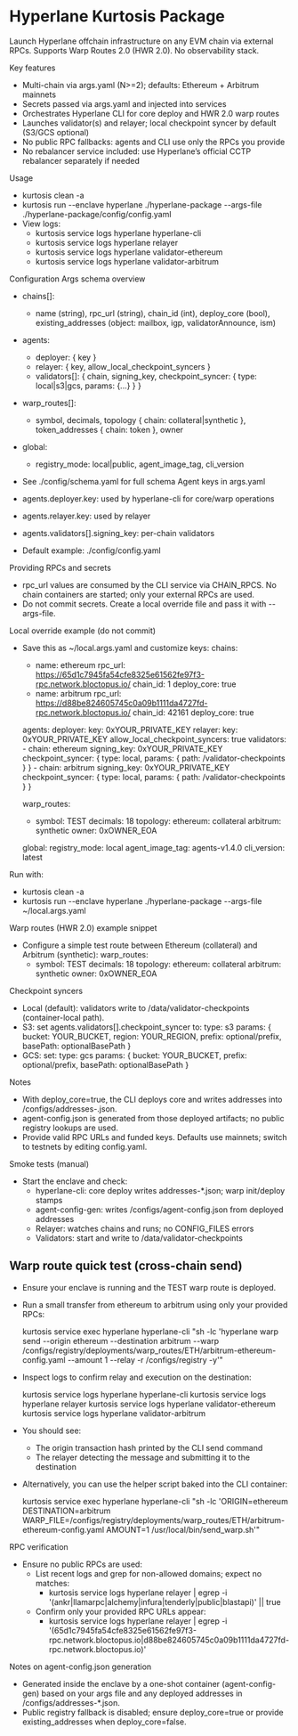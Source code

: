 # Hyperlane Kurtosis Package

Launch Hyperlane offchain infrastructure on any EVM chain via external RPCs. Supports Warp Routes 2.0 (HWR 2.0). No observability stack.

Key features
- Multi-chain via args.yaml (N>=2); defaults: Ethereum + Arbitrum mainnets
- Secrets passed via args.yaml and injected into services
- Orchestrates Hyperlane CLI for core deploy and HWR 2.0 warp routes
- Launches validator(s) and relayer; local checkpoint syncer by default (S3/GCS optional)
- No public RPC fallbacks: agents and CLI use only the RPCs you provide
- No rebalancer service included: use Hyperlane’s official CCTP rebalancer separately if needed

Usage
- kurtosis clean -a
- kurtosis run --enclave hyperlane ./hyperlane-package --args-file ./hyperlane-package/config/config.yaml
- View logs:
  - kurtosis service logs hyperlane hyperlane-cli
  - kurtosis service logs hyperlane relayer
  - kurtosis service logs hyperlane validator-ethereum
  - kurtosis service logs hyperlane validator-arbitrum

Configuration
Args schema overview
- chains[]:
  - name (string), rpc_url (string), chain_id (int), deploy_core (bool), existing_addresses (object: mailbox, igp, validatorAnnounce, ism)
- agents:
  - deployer: { key }
  - relayer: { key, allow_local_checkpoint_syncers }
  - validators[]: { chain, signing_key, checkpoint_syncer: { type: local|s3|gcs, params: {...} } }
- warp_routes[]:
  - symbol, decimals, topology { chain: collateral|synthetic }, token_addresses { chain: token }, owner
- global:
  - registry_mode: local|public, agent_image_tag, cli_version

- See ./config/schema.yaml for full schema
Agent keys in args.yaml
- agents.deployer.key: used by hyperlane-cli for core/warp operations
- agents.relayer.key: used by relayer
- agents.validators[].signing_key: per-chain validators

- Default example: ./config/config.yaml

Providing RPCs and secrets
- rpc_url values are consumed by the CLI service via CHAIN_RPCS. No chain containers are started; only your external RPCs are used.
- Do not commit secrets. Create a local override file and pass it with --args-file.

Local override example (do not commit)
- Save this as ~/local.args.yaml and customize keys:
  chains:
    - name: ethereum
      rpc_url: https://65d1c7945fa54cfe8325e61562fe97f3-rpc.network.bloctopus.io/
      chain_id: 1
      deploy_core: true
    - name: arbitrum
      rpc_url: https://d88be824605745c0a09b1111da4727fd-rpc.network.bloctopus.io/
      chain_id: 42161
      deploy_core: true

  agents:
    deployer:
      key: 0xYOUR_PRIVATE_KEY
    relayer:
      key: 0xYOUR_PRIVATE_KEY
      allow_local_checkpoint_syncers: true
    validators:
      - chain: ethereum
        signing_key: 0xYOUR_PRIVATE_KEY
        checkpoint_syncer: { type: local, params: { path: /validator-checkpoints } }
      - chain: arbitrum
        signing_key: 0xYOUR_PRIVATE_KEY
        checkpoint_syncer: { type: local, params: { path: /validator-checkpoints } }

  warp_routes:
    - symbol: TEST
      decimals: 18
      topology:
        ethereum: collateral
        arbitrum: synthetic
      owner: 0xOWNER_EOA

  global:
    registry_mode: local
    agent_image_tag: agents-v1.4.0
    cli_version: latest

Run with:
- kurtosis clean -a
- kurtosis run --enclave hyperlane ./hyperlane-package --args-file ~/local.args.yaml

Warp routes (HWR 2.0) example snippet
- Configure a simple test route between Ethereum (collateral) and Arbitrum (synthetic):
  warp_routes:
    - symbol: TEST
      decimals: 18
      topology:
        ethereum: collateral
        arbitrum: synthetic
      owner: 0xOWNER_EOA

Checkpoint syncers
- Local (default): validators write to /data/validator-checkpoints (container-local path).
- S3: set agents.validators[].checkpoint_syncer to:
    type: s3
    params: { bucket: YOUR_BUCKET, region: YOUR_REGION, prefix: optional/prefix, basePath: optionalBasePath }
- GCS: set:
    type: gcs
    params: { bucket: YOUR_BUCKET, prefix: optional/prefix, basePath: optionalBasePath }

Notes
- With deploy_core=true, the CLI deploys core and writes addresses into /configs/addresses-<chain>.json.
- agent-config.json is generated from those deployed artifacts; no public registry lookups are used.
- Provide valid RPC URLs and funded keys. Defaults use mainnets; switch to testnets by editing config.yaml.

Smoke tests (manual)
- Start the enclave and check:
  - hyperlane-cli: core deploy writes addresses-*.json; warp init/deploy stamps
  - agent-config-gen: writes /configs/agent-config.json from deployed addresses
  - Relayer: watches chains and runs; no CONFIG_FILES errors
  - Validators: start and write to /data/validator-checkpoints
## Warp route quick test (cross-chain send)
- Ensure your enclave is running and the TEST warp route is deployed.
- Run a small transfer from ethereum to arbitrum using only your provided RPCs:

  kurtosis service exec hyperlane hyperlane-cli "sh -lc 'hyperlane warp send --origin ethereum --destination arbitrum --warp /configs/registry/deployments/warp_routes/ETH/arbitrum-ethereum-config.yaml --amount 1 --relay -r /configs/registry -y'"

- Inspect logs to confirm relay and execution on the destination:

  kurtosis service logs hyperlane hyperlane-cli
  kurtosis service logs hyperlane relayer
  kurtosis service logs hyperlane validator-ethereum
  kurtosis service logs hyperlane validator-arbitrum

- You should see:
  - The origin transaction hash printed by the CLI send command
  - The relayer detecting the message and submitting it to the destination
- Alternatively, you can use the helper script baked into the CLI container:

  kurtosis service exec hyperlane hyperlane-cli "sh -lc 'ORIGIN=ethereum DESTINATION=arbitrum WARP_FILE=/configs/registry/deployments/warp_routes/ETH/arbitrum-ethereum-config.yaml AMOUNT=1 /usr/local/bin/send_warp.sh'"

RPC verification
- Ensure no public RPCs are used:
  - List recent logs and grep for non-allowed domains; expect no matches:
    - kurtosis service logs hyperlane relayer | egrep -i '(ankr|llamarpc|alchemy|infura|tenderly|public|blastapi)' || true
  - Confirm only your provided RPC URLs appear:
    - kurtosis service logs hyperlane relayer | egrep -i '(65d1c7945fa54cfe8325e61562fe97f3-rpc\.network\.bloctopus\.io|d88be824605745c0a09b1111da4727fd-rpc\.network\.bloctopus\.io)'

Notes on agent-config.json generation
- Generated inside the enclave by a one-shot container (agent-config-gen) based on your args file and any deployed addresses in /configs/addresses-*.json.
- Public registry fallback is disabled; ensure deploy_core=true or provide existing_addresses when deploy_core=false.
